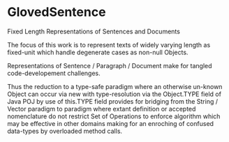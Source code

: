 GlovedSentence
==============

Fixed Length Representations of Sentences and Documents

The focus of this work is to represent texts of widely varying length as fixed-unit which handle degenerate cases as non-null Objects. 
 
 Representations of Sentence / Paragraph / Document make for tangled code-developement challenges.
 
Thus the reduction to a type-safe paradigm where an otherwise un-known Object can occur via new with type-resolution via the Object.TYPE field of Java POJ by use of this.TYPE field provides for bridging from the String / Vector paradigm to paradigm where extant definition or accepted nomenclature do not restrict Set of Operations to enforce algorithm which may be effective in other domains making for an enroching of confused data-types by overloaded method calls.

